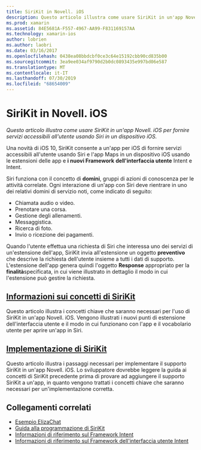 ```yaml
---
title: SiriKit in Novell. iOS
description: Questo articolo illustra come usare SiriKit in un'app Novell. iOS per fornire servizi accessibili all'utente usando Siri in un dispositivo iOS.
ms.prod: xamarin
ms.assetid: 84E5681A-F557-4967-AA99-F831169157AA
ms.technology: xamarin-ios
author: lobrien
ms.author: laobri
ms.date: 03/16/2017
ms.openlocfilehash: 0438ea08bbdcbf0ce3c64e15192cbb90cd835b00
ms.sourcegitcommit: 3ea9ee034af9790d2b0dc0893435e997bd06e587
ms.translationtype: MT
ms.contentlocale: it-IT
ms.lasthandoff: 07/30/2019
ms.locfileid: "68654009"
---
```

# <a name="sirikit-in-xamarinios"></a>SiriKit in Novell. iOS

_Questo articolo illustra come usare SiriKit in un'app Novell. iOS per fornire servizi accessibili all'utente usando Siri in un dispositivo iOS._

Una novità di iOS 10, SiriKit consente a un'app per iOS di fornire servizi accessibili all'utente usando Siri e l'app Maps in un dispositivo iOS usando le estensioni delle app e **i nuovi Framework** **dell'interfaccia utente** Intent e Intent.

Siri funziona con il concetto di **domini**, gruppi di azioni di conoscenza per le attività correlate. Ogni interazione di un'app con Siri deve rientrare in uno dei relativi domini di servizio noti, come indicato di seguito:

- Chiamata audio o video.
- Prenotare una corsa.
- Gestione degli allenamenti.
- Messaggistica.
- Ricerca di foto.
- Invio o ricezione dei pagamenti.

Quando l'utente effettua una richiesta di Siri che interessa uno dei servizi di un'estensione dell'app, SiriKit invia all'estensione un oggetto **preventivo** che descrive la richiesta dell'utente insieme a tutti i dati di supporto. L'estensione dell'app genera quindi l'oggetto **Response** appropriato per la **finalità**specificata, in cui viene illustrato in dettaglio il modo in cui l'estensione può gestire la richiesta.

## <a name="understanding-sirikit-conceptsiosplatformsirikitunderstanding-sirikitmd"></a>[Informazioni sui concetti di SiriKit](~/ios/platform/sirikit/understanding-sirikit.md)

Questo articolo illustra i concetti chiave che saranno necessari per l'uso di SiriKit in un'app Novell. iOS. Vengono illustrati i nuovi punti di estensione dell'interfaccia utente e il modo in cui funzionano con l'app e il vocabolario utente per aprire un'app in Siri.

## <a name="implementing-sirikitiosplatformsirikitimplementing-sirikitmd"></a>[Implementazione di SiriKit](~/ios/platform/sirikit/implementing-sirikit.md)

Questo articolo illustra i passaggi necessari per implementare il supporto SiriKit in un'app Novell. iOS. Lo sviluppatore dovrebbe leggere la guida ai concetti di SiriKit precedente prima di provare ad aggiungere il supporto SiriKit a un'app, in quanto vengono trattati i concetti chiave che saranno necessari per un'implementazione corretta.





## <a name="related-links"></a>Collegamenti correlati

- [Esempio ElizaChat](https://docs.microsoft.com/samples/xamarin/ios-samples/ios10-elizachat)
- [Guida alla programmazione di SiriKit](https://developer.apple.com/library/prerelease/content/documentation/Intents/Conceptual/SiriIntegrationGuide/index.html)
- [Informazioni di riferimento sul Framework Intent](https://developer.apple.com/reference/intents)
- [Informazioni di riferimento sul Framework dell'interfaccia utente Intent](https://developer.apple.com/reference/intentsui)
